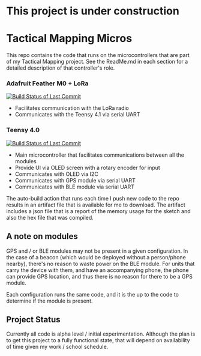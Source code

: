 # This project is under construction

# Tactical Mapping Micros
This repo contains the code that runs on the microcontrollers that are part of my Tactical Mapping project. See the ReadMe.md in each section for a detailed description of that controller's role.

### Adafruit Feather M0 + LoRa
[![Build Status of Last Commit](https://github.com/andrewmcdan/Tactical_Mapping/actions/workflows/c-cpp.yml/badge.svg)](https://github.com/andrewmcdan/Tactical_Mapping/actions/workflows/c-cpp.yml)
- Facilitates communication with the LoRa radio
- Communicates with the Teensy 4.1 via serial UART

### Teensy 4.0
[![Build Status of Last Commit](https://github.com/andrewmcdan/Tactical_Mapping/actions/workflows/teensyBuild.yml/badge.svg)](https://github.com/andrewmcdan/Tactical_Mapping/actions/workflows/teensyBuild.yml)
- Main microcontroller that facilitates communications between all the modules
- Provide UI via OLED screen with a rotary encoder for input
- Communicates with OLED via I2C
- Communicates with GPS module via serial UART
- Communicates with BLE module via serial UART

The auto-build action that runs each time I push new code to the repo results in an artifact file that is available for me to download. The artifact includes a json file that is a report of the memory usage for the sketch and also the hex file that was compiled.  

## A note on modules

GPS and / or BLE modules may not be present in a given configuration. In the case of a beacon (which would be deployed without a person/phone nearby), there's no reason to waste power on the BLE module. For units that carry the device with them, and have an accompanying phone, the phone can provide GPS location, and thus there is no reason for there to be a GPS module. 

Each configuration runs the same code, and it is the up to the code to determine if the module is present.

## Project Status
Currently all code is alpha level / initial experimentation. Although the plan is to get this project to a fully functional state, that will depend on availability of time given my work / school schedule.
